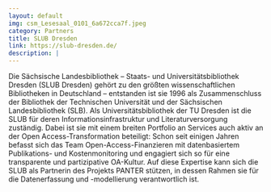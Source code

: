 ```yaml
---
layout: default
img: csm_Lesesaal_0101_6a672cca7f.jpeg
category: Partners
title: SLUB Dresden
link: https://slub-dresden.de/
description: |
---
```

Die Sächsische Landesbibliothek – Staats- und Universitätsbibliothek Dresden (SLUB Dresden) gehört zu den größten wissenschaftlichen Bibliotheken in Deutschland – entstanden ist sie 1996 als Zusammenschluss der Bibliothek der Technischen Universität und der Sächsischen Landesbibliothek (SLB). Als Universitätsbibliothek der TU Dresden ist die SLUB für deren Informationsinfrastruktur und Literaturversorgung zuständig. Dabei ist sie mit einem breiten Portfolio an Services auch aktiv an der Open Access-Transformation beteiligt: Schon seit einigen Jahren befasst sich das Team Open-Access-Finanzieren mit datenbasiertem Publikations- und Kostenmonitoring und engagiert sich so für eine transparente und partizipative OA-Kultur. Auf diese Expertise kann sich die SLUB als Partnerin des Projekts PANTER stützen, in dessen Rahmen sie für die Datenerfassung und -modellierung verantwortlich ist.
